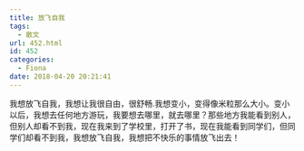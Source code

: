 ```yaml
---
title: 放飞自我
tags:
  - 散文
url: 452.html
id: 452
categories:
  - Fiona
date: 2018-04-20 20:21:41
---
```


我想放飞自我，我想让我很自由，很舒畅.我想变小，变得像米粒那么大小。变小以后，我想去任何地方游玩，我要想去哪里，就去哪里？那些地方我能看到别人，但别人却看不到我，现在我来到了学校里，打开了书，现在我能看到同学们，但同学们却看不到我，我想放飞自我，我想把不快乐的事情放飞出去！